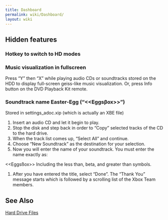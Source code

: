 ```yaml
---
title: Dashboard
permalink: wiki/Dashboard/
layout: wiki
---
```


Hidden features
---------------

### Hotkey to switch to HD modes

### Music visualization in fullscreen

Press “Y” then “X” while playing audio CDs or soundtracks stored on the
HDD to display full-screen geiss-like music visualization. Or, press
Info button on the DVD Playback Kit remote.

### Soundtrack name Easter-Egg (“&lt;<Eggs&beta;ox>&gt;”)

Stored in settings\_adoc.xip (which is actually an XBE file)

1.  Insert an audio CD and let it begin to play.
2.  Stop the disk and step back in order to “Copy” selected tracks of
    the CD to the hard drive.
3.  When the track list comes up, “Select All” and continue.
4.  Choose “New Soundtrack” as the destination for your selection.
5.  Now you will enter the name of your soundtrack. You must enter the
    name exactly as:

&lt;<Eggsßox>&gt; Including the less than, beta, and greater than
symbols.

1.  After you have entered the title, select “Done”. The “Thank You”
    message starts which is followed by a scrolling list of the Xbox
    Team members.

See Also
--------

[Hard Drive Files](/wiki/Hard_Drive_Files "wikilink")
